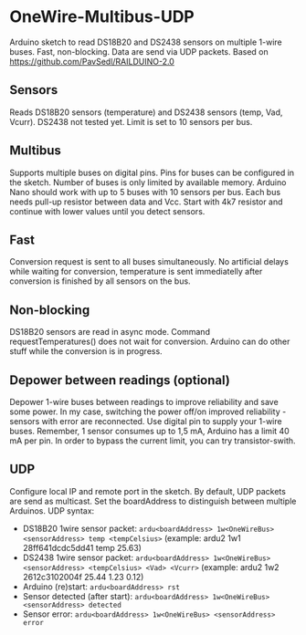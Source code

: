 # OneWire-Multibus-UDP
Arduino sketch to read DS18B20 and DS2438 sensors on multiple 1-wire buses. Fast, non-blocking. Data are send via UDP packets. Based on https://github.com/PavSedl/RAILDUINO-2.0 

## Sensors
Reads DS18B20 sensors (temperature) and DS2438 sensors (temp, Vad, Vcurr). DS2438 not tested yet. Limit is set to 10 sensors per bus.

## Multibus
Supports multiple buses on digital pins. Pins for buses can be configured in the sketch. Number of buses is only limited by available memory. Arduino Nano should work with up to 5 buses with 10 sensors per bus.
Each bus needs pull-up resistor between data and Vcc. Start with 4k7 resistor and continue with lower values until you detect sensors.

## Fast
Conversion request is sent to all buses simultaneously. No artificial delays while waiting for conversion, temperature is sent immediatelly after conversion is finished by all sensors on the bus.

## Non-blocking
DS18B20 sensors are read in async mode. Command requestTemperatures() does not wait for conversion. Arduino can do other stuff while the conversion is in progress.

## Depower between readings (optional)
Depower 1-wire buses between readings to improve reliability and save some power. In my case, switching the power off/on improved reliability - sensors with error are reconnected.
Use digital pin to supply your 1-wire buses. Remember, 1 sensor consumes up to 1,5 mA, Arduino has a limit 40 mA per pin. In order to bypass the current limit, you can try transistor-swith.

## UDP
Configure  local IP and remote port in the sketch. By default, UDP packets are send as multicast. Set the boardAddress to distinguish between multiple Arduinos.
UDP syntax:
* DS18B20 1wire sensor packet: `ardu<boardAddress> 1w<OneWireBus> <sensorAddress> temp <tempCelsius>` (example: ardu2 1w1 28ff641dcdc5dd41 temp 25.63)
* DS2438 1wire sensor packet: `ardu<boardAddress> 1w<OneWireBus> <sensorAddress> <tempCelsius> <Vad> <Vcurr>` (example: ardu2 1w2 2612c3102004f 25.44 1.23 0.12)
* Arduino (re)start: `ardu<boardAddress> rst`
* Sensor detected (after start): `ardu<boardAddress> 1w<OneWireBus> <sensorAddress> detected`
* Sensor error: `ardu<boardAddress> 1w<OneWireBus> <sensorAddress> error`
